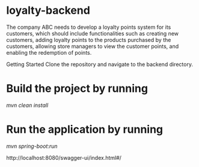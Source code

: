 # loyalty-backend
The company ABC needs to develop a loyalty points system for its customers, which should include functionalities such as creating new customers, adding loyalty points to the products purchased by the customers, allowing store managers to view the customer points, and enabling the redemption of points.

Getting Started
Clone the repository and navigate to the backend directory.
# Build the project by running 

 *mvn clean install*

# Run the application by running 

*mvn spring-boot:run*

http://localhost:8080/swagger-ui/index.html#/
